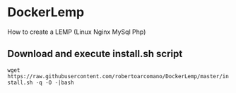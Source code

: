 # DockerLemp
How to create a LEMP (Linux Nginx MySql Php)

## Download and execute install.sh script
```wget https://raw.githubusercontent.com/robertoarcomano/DockerLemp/master/install.sh -q -O -|bash```
